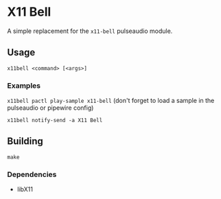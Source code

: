 # X11 Bell
A simple replacement for the `x11-bell` pulseaudio module.
## Usage
`x11bell <command> [<args>]`
### Examples
`x11bell pactl play-sample x11-bell` (don't forget to load a sample in the pulseaudio or pipewire config)

`x11bell notify-send -a X11 Bell`
## Building
`make`
### Dependencies
- libX11
